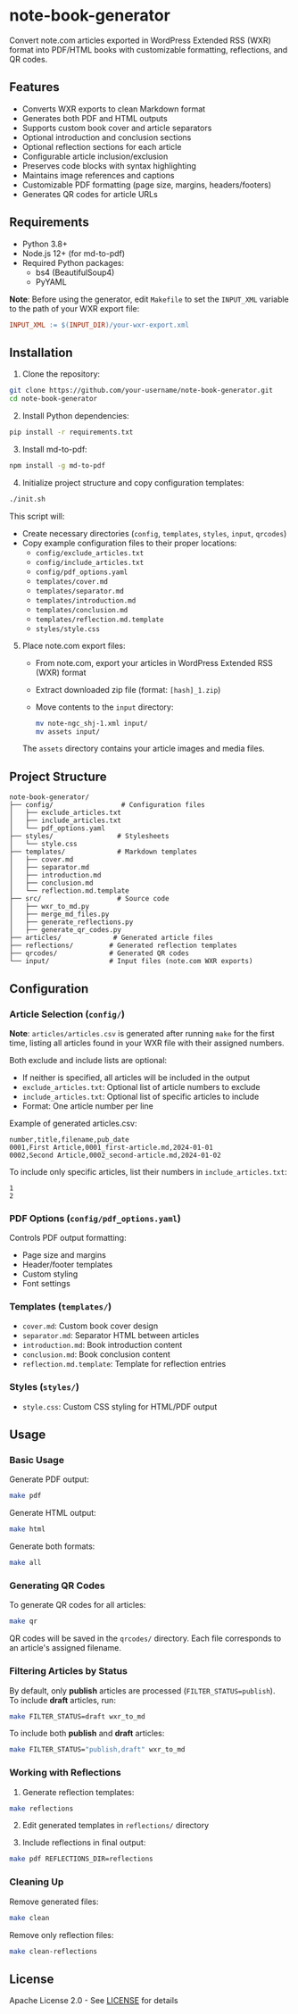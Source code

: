 # note-book-generator

Convert note.com articles exported in WordPress Extended RSS (WXR) format into PDF/HTML books with customizable formatting, reflections, and QR codes.

## Features

- Converts WXR exports to clean Markdown format
- Generates both PDF and HTML outputs
- Supports custom book cover and article separators
- Optional introduction and conclusion sections
- Optional reflection sections for each article
- Configurable article inclusion/exclusion
- Preserves code blocks with syntax highlighting
- Maintains image references and captions
- Customizable PDF formatting (page size, margins, headers/footers)
- Generates QR codes for article URLs

## Requirements

- Python 3.8+
- Node.js 12+ (for md-to-pdf)
- Required Python packages:
  - bs4 (BeautifulSoup4)
  - PyYAML

**Note**: Before using the generator, edit `Makefile` to set the `INPUT_XML` variable to the path of your WXR export file:

```makefile
INPUT_XML := $(INPUT_DIR)/your-wxr-export.xml
```

## Installation

1. Clone the repository:

```bash
git clone https://github.com/your-username/note-book-generator.git
cd note-book-generator
```

2. Install Python dependencies:

```bash
pip install -r requirements.txt
```

3. Install md-to-pdf:

```bash
npm install -g md-to-pdf
```

4. Initialize project structure and copy configuration templates:

```bash
./init.sh
```

This script will:

- Create necessary directories (`config`, `templates`, `styles`, `input`, `qrcodes`)
- Copy example configuration files to their proper locations:
  - `config/exclude_articles.txt`
  - `config/include_articles.txt`
  - `config/pdf_options.yaml`
  - `templates/cover.md`
  - `templates/separator.md`
  - `templates/introduction.md`
  - `templates/conclusion.md`
  - `templates/reflection.md.template`
  - `styles/style.css`

5. Place note.com export files:
   - From note.com, export your articles in WordPress Extended RSS (WXR) format
   - Extract downloaded zip file (format: `[hash]_1.zip`)
   - Move contents to the `input` directory:

     ```bash
     mv note-ngc_shj-1.xml input/
     mv assets input/
     ```

   The `assets` directory contains your article images and media files.

## Project Structure

```text
note-book-generator/
├── config/                 # Configuration files
│   ├── exclude_articles.txt
│   ├── include_articles.txt
│   └── pdf_options.yaml
├── styles/                # Stylesheets
│   └── style.css
├── templates/             # Markdown templates
│   ├── cover.md
│   ├── separator.md
│   ├── introduction.md
│   ├── conclusion.md
│   └── reflection.md.template
├── src/                   # Source code
│   ├── wxr_to_md.py
│   ├── merge_md_files.py
│   ├── generate_reflections.py
│   ├── generate_qr_codes.py
├── articles/             # Generated article files
├── reflections/         # Generated reflection templates
├── qrcodes/             # Generated QR codes
└── input/               # Input files (note.com WXR exports)
```

## Configuration

### Article Selection (`config/`)

**Note**: `articles/articles.csv` is generated after running `make` for the first time, listing all articles found in your WXR file with their assigned numbers.

Both exclude and include lists are optional:

- If neither is specified, all articles will be included in the output
- `exclude_articles.txt`: Optional list of article numbers to exclude
- `include_articles.txt`: Optional list of specific articles to include
- Format: One article number per line

Example of generated articles.csv:

```csv
number,title,filename,pub_date
0001,First Article,0001_first-article.md,2024-01-01
0002,Second Article,0002_second-article.md,2024-01-02
```

To include only specific articles, list their numbers in `include_articles.txt`:

```text
1
2
```

### PDF Options (`config/pdf_options.yaml`)

Controls PDF output formatting:

- Page size and margins
- Header/footer templates
- Custom styling
- Font settings

### Templates (`templates/`)

- `cover.md`: Custom book cover design
- `separator.md`: Separator HTML between articles
- `introduction.md`: Book introduction content
- `conclusion.md`: Book conclusion content
- `reflection.md.template`: Template for reflection entries

### Styles (`styles/`)

- `style.css`: Custom CSS styling for HTML/PDF output

## Usage

### Basic Usage

Generate PDF output:

```bash
make pdf
```

Generate HTML output:

```bash
make html
```

Generate both formats:

```bash
make all
```

### Generating QR Codes

To generate QR codes for all articles:

```bash
make qr
```

QR codes will be saved in the `qrcodes/` directory. Each file corresponds to an article's assigned filename.

### Filtering Articles by Status

By default, only **publish** articles are processed (`FILTER_STATUS=publish`).  
To include **draft** articles, run:

```bash
make FILTER_STATUS=draft wxr_to_md
```

To include both **publish** and **draft** articles:

```bash
make FILTER_STATUS="publish,draft" wxr_to_md
```

### Working with Reflections

1. Generate reflection templates:

```bash
make reflections
```

2. Edit generated templates in `reflections/` directory

3. Include reflections in final output:

```bash
make pdf REFLECTIONS_DIR=reflections
```

### Cleaning Up

Remove generated files:

```bash
make clean
```

Remove only reflection files:

```bash
make clean-reflections
```

## License

Apache License 2.0 - See [LICENSE](LICENSE) for details
